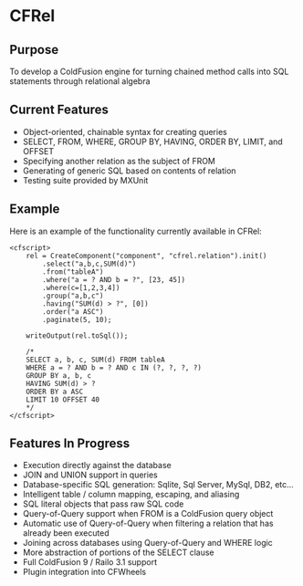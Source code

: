 # CFRel

## Purpose

To develop a ColdFusion engine for turning chained method calls into SQL statements through relational algebra

## Current Features

* Object-oriented, chainable syntax for creating queries
* SELECT, FROM, WHERE, GROUP BY, HAVING, ORDER BY, LIMIT, and OFFSET
* Specifying another relation as the subject of FROM
* Generating of generic SQL based on contents of relation
* Testing suite provided by MXUnit

## Example

Here is an example of the functionality currently available in CFRel:

	<cfscript>
		rel = CreateComponent("component", "cfrel.relation").init()
			.select("a,b,c,SUM(d)")
			.from("tableA")
			.where("a = ? AND b = ?", [23, 45])
			.where(c=[1,2,3,4])
			.group("a,b,c")
			.having("SUM(d) > ?", [0])
			.order("a ASC")
			.paginate(5, 10);
		
		writeOutput(rel.toSql());
		
		/*
		SELECT a, b, c, SUM(d) FROM tableA
		WHERE a = ? AND b = ? AND c IN (?, ?, ?, ?)
		GROUP BY a, b, c
		HAVING SUM(d) > ?
		ORDER BY a ASC
		LIMIT 10 OFFSET 40
		*/
	</cfscript>

## Features In Progress

* Execution directly against the database
* JOIN and UNION support in queries
* Database-specific SQL generation: Sqlite, Sql Server, MySql, DB2, etc...
* Intelligent table / column mapping, escaping, and aliasing
* SQL literal objects that pass raw SQL code
* Query-of-Query support when FROM is a ColdFusion query object
* Automatic use of Query-of-Query when filtering a relation that has already been executed
* Joining across databases using Query-of-Query and WHERE logic
* More abstraction of portions of the SELECT clause
* Full ColdFusion 9 / Railo 3.1 support
* Plugin integration into CFWheels